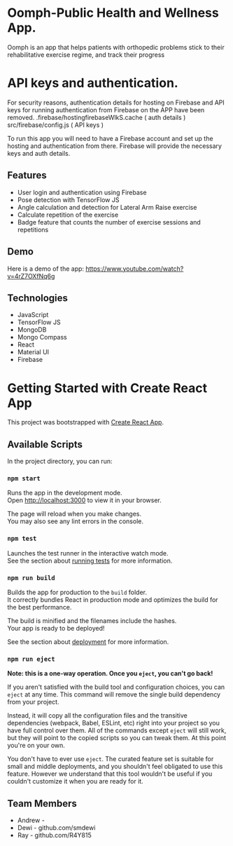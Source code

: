 <!-- @format -->

# Oomph-Public Health and Wellness App.

Oomph is an app that helps patients with orthopedic problems stick to their rehabilitative exercise regime, and track their progress

# API keys and authentication.

For security reasons, authentication details for hosting on Firebase and API keys for running authentication from Firebase on the APP have been removed.
.firebase/hostingfirebaseWlkS.cache ( auth details )
src/firebase/config.js ( API keys )

To run this app you will need to have a Firebase account and set up the hosting and authentication from there.
Firebase will provide the necessary keys and auth details.

## Features
* User login and authentication using Firebase
* Pose detection with TensorFlow JS
* Angle calculation and detection for Lateral Arm Raise exercise
* Calculate repetition of the exercise
* Badge feature that counts the number of exercise sessions and repetitions

## Demo
Here is a demo of the app: https://www.youtube.com/watch?v=4rZ7OXfNq6g

## Technologies
* JavaScript
* TensorFlow JS
* MongoDB
* Mongo Compass
* React
* Material UI
* Firebase

# Getting Started with Create React App

This project was bootstrapped with [Create React App](https://github.com/facebook/create-react-app).

## Available Scripts

In the project directory, you can run:

### `npm start`

Runs the app in the development mode.\
Open [http://localhost:3000](http://localhost:3000) to view it in your browser.

The page will reload when you make changes.\
You may also see any lint errors in the console.

### `npm test`

Launches the test runner in the interactive watch mode.\
See the section about [running tests](https://facebook.github.io/create-react-app/docs/running-tests) for more information.

### `npm run build`

Builds the app for production to the `build` folder.\
It correctly bundles React in production mode and optimizes the build for the best performance.

The build is minified and the filenames include the hashes.\
Your app is ready to be deployed!

See the section about [deployment](https://facebook.github.io/create-react-app/docs/deployment) for more information.

### `npm run eject`

**Note: this is a one-way operation. Once you `eject`, you can't go back!**

If you aren't satisfied with the build tool and configuration choices, you can `eject` at any time. This command will remove the single build dependency from your project.

Instead, it will copy all the configuration files and the transitive dependencies (webpack, Babel, ESLint, etc) right into your project so you have full control over them. All of the commands except `eject` will still work, but they will point to the copied scripts so you can tweak them. At this point you're on your own.

You don't have to ever use `eject`. The curated feature set is suitable for small and middle deployments, and you shouldn't feel obligated to use this feature. However we understand that this tool wouldn't be useful if you couldn't customize it when you are ready for it.

## Team Members
* Andrew - 
* Dewi - github.com/smdewi
* Ray - github.com/R4Y815
